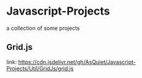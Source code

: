 # Javascript-Projects
a collection of some projects

## Grid.js
link:
https://cdn.jsdelivr.net/gh/AsQuiet/Javascript-Projects/Util/GridJs/grid.js
